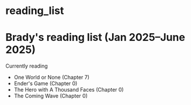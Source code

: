 # reading_list
 # Brady's reading list (Jan 2025–June 2025)

Currently reading
- One World or None (Chapter 7) 
- Ender's Game (Chapter 0)
- The Hero with A Thousand Faces (Chapter 0)
- The Coming Wave (Chapter 0)